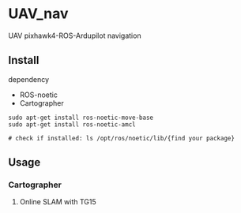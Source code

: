 # UAV_nav
UAV pixhawk4-ROS-Ardupilot navigation

## Install
dependency
- ROS-noetic
- Cartographer
```
sudo apt-get install ros-noetic-move-base
sudo apt-get install ros-noetic-amcl

# check if installed: ls /opt/ros/noetic/lib/{find your package}
```

## Usage
### Cartographer
1) Online SLAM with TG15
```

```
